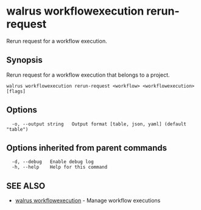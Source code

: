 # walrus workflowexecution rerun-request

Rerun request for a workflow execution.

## Synopsis

Rerun request for a workflow execution that belongs to a project.

```
walrus workflowexecution rerun-request <workflow> <workflowexecution> [flags]
```

## Options

```
  -o, --output string   Output format [table, json, yaml] (default "table")
```

## Options inherited from parent commands

```
  -d, --debug   Enable debug log
  -h, --help    Help for this command
```

## SEE ALSO

* [walrus workflowexecution](walrus_workflowexecution)	 - Manage workflow executions

